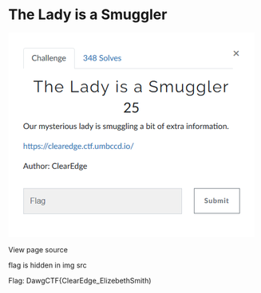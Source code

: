 # The Lady is a Smuggler

![](Given/Description.PNG)

View page source

flag is hidden in img src

Flag: DawgCTF{ClearEdge_ElizebethSmith)
